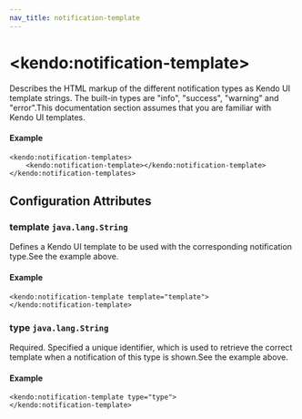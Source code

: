 ```yaml
---
nav_title: notification-template
---
```


# \<kendo:notification-template\>

Describes the HTML markup of the different notification types as Kendo UI template strings. The built-in types are "info", "success", "warning" and "error".This documentation section assumes that you are familiar with Kendo UI templates.

#### Example
    <kendo:notification-templates>
        <kendo:notification-template></kendo:notification-template>
    </kendo:notification-templates>

## Configuration Attributes

### template `java.lang.String`

Defines a Kendo UI template to be used with the corresponding notification type.See the example above.

#### Example
    <kendo:notification-template template="template">
    </kendo:notification-template>

### type `java.lang.String`

Required. Specified a unique identifier, which is used to retrieve the correct template when a notification of this type is shown.See the example above.

#### Example
    <kendo:notification-template type="type">
    </kendo:notification-template>

